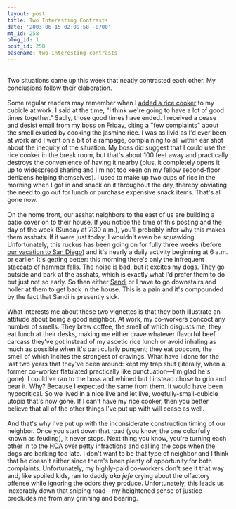 ```yaml
---
layout: post
title: Two Interesting Contrasts
date: '2003-06-15 02:09:58 -0700'
mt_id: 258
blog_id: 1
post_id: 258
basename: two-interesting-contrasts
---
```

<br />Two situations came up this week that neatly contrasted each other. My conclusions follow their elaboration.<br /><br />Some regular readers may remember when I <a href="2003_05_11_diamonds.cfm#200285741">added a rice cooker</a> to my cubicle at work. I said at the time, "I think we're going to have a lot of good times together." Sadly, those good times have ended. I received a cease and desist email from my boss on Friday, citing a "few complaints" about the smell exuded by cooking the jasmine rice. I was as livid as I'd ever been at work and I went on a bit of a rampage, complaining to all within ear shot about the inequity of the situation. My boss did suggest that I could use the rice cooker in the break room, but that's about 100 feet away and practically destroys the convenience of having it nearby (plus, it completely opens it up to widespread sharing and I'm not too keen on my fellow second-floor denizens helping themselves). I used to make up two cups of rice in the morning when I got in and snack on it throughout the day, thereby obviating the need to go out for lunch or purchase expensive snack items. That's all gone now.<br /><br />On the home front, our asshat neighbors to the east of us are building a patio cover on to their house. If you notice the time of this posting and the day of the week (Sunday at 7:30 a.m.), you'll probably infer why this makes them asshats. If it were just today, I wouldn't even be squawking. Unfortunately, this ruckus has been going on for fully three weeks (before <a href="2003_06_01_diamonds.cfm#200385022">our vacation to San Diego</a>) and it's nearly a daily activity beginning at 6 a.m. or earlier. It's getting better: this morning there's only the infrequent staccato of hammer falls. The noise is bad, but it excites my dogs. They go outside and bark at the asshats, which is exactly what I'd prefer them to do but just not so early. So then either <a href="/values/people/sandibrown.cfm">Sandi</a> or I have to go downstairs and holler at them to get back in the house. This is a pain and it's compounded by the fact that Sandi is presently sick.<br /><br />What interests me about these two vignettes is that they both illustrate an attitude about being a good neighbor. At work, my co-workers concoct any number of smells. They brew coffee, the smell of which disgusts me; they eat lunch at their desks, making me either crave whatever flavorful beef carcass they've got instead of my ascetic rice lunch or avoid inhaling as much as possible when it's particularly pungent; they eat popcorn, the smell of which incites the strongest of cravings. What have I done for the last two years that they've been around: kept my trap shut (literally, when a former co-worker flatulated practically like punctuation&#x2014;I'm glad he's gone). I could've ran to the boss and whined but I instead chose to grin and bear it. Why? Because I expected the same from them. It would have been hypocritical. So we lived in a nice live and let live, woefully-small-cubicle utopia that's now gone. If I can't have my rice cooker, then you better believe that all of the other things I've put up with will cease as well.<br /><br />And that's why I've put up with the inconsiderate construction timing of our neighbor. Once you start down that road (you know, the one colorfully known as feuding), it never stops. Next thing you know, you're turning each other in to the <acronym title="HomeOwner's Association">HOA</acronym> over petty infractions and calling the cops when the dogs are barking too late. I don't want to be that type of neighbor and I think that he doesn't either since there's been plenty of opportunity for both complaints. Unfortunately, my highly-paid co-workers don't see it that way and, like spoiled kids, ran to daddy <em>aka jefe</em> crying about the olfactory offense while ignoring the odors they produce. Unfortunately, this leads us inexorably down that sniping road&#x2014;my heightened sense of justice precludes me from any grinning and bearing.<br /><br /><br />

